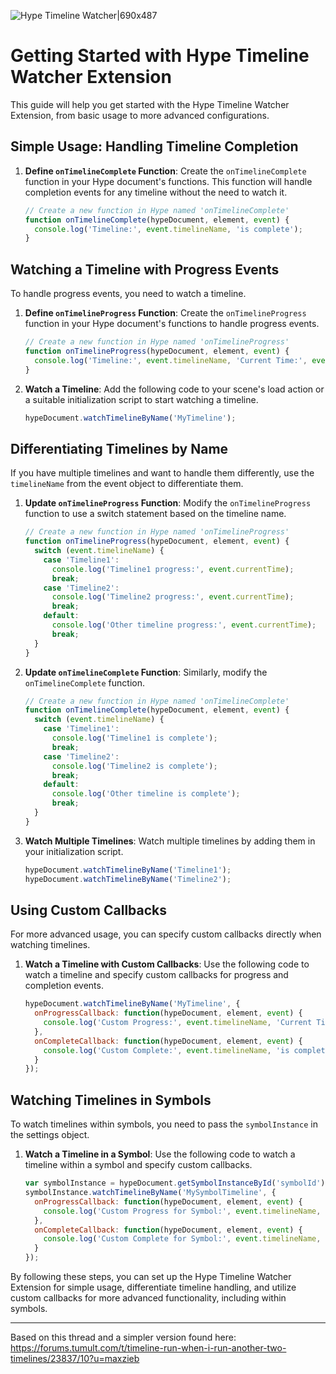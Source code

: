 ![Hype Timeline Watcher|690x487](https://playground.maxziebell.de/Hype/TimelineWatcher/HypeTimelineWatcher.jpg)

# Getting Started with Hype Timeline Watcher Extension

This guide will help you get started with the Hype Timeline Watcher Extension, from basic usage to more advanced configurations.

## Simple Usage: Handling Timeline Completion

1. **Define `onTimelineComplete` Function**:
   Create the `onTimelineComplete` function in your Hype document's functions. This function will handle completion events for any timeline without the need to watch it.

   ```javascript
   // Create a new function in Hype named 'onTimelineComplete'
   function onTimelineComplete(hypeDocument, element, event) {
     console.log('Timeline:', event.timelineName, 'is complete');
   }
   ```

## Watching a Timeline with Progress Events

To handle progress events, you need to watch a timeline.

1. **Define `onTimelineProgress` Function**:
   Create the `onTimelineProgress` function in your Hype document's functions to handle progress events.

   ```javascript
   // Create a new function in Hype named 'onTimelineProgress'
   function onTimelineProgress(hypeDocument, element, event) {
     console.log('Timeline:', event.timelineName, 'Current Time:', event.currentTime);
   }
   ```

2. **Watch a Timeline**:
   Add the following code to your scene's load action or a suitable initialization script to start watching a timeline.

   ```javascript
   hypeDocument.watchTimelineByName('MyTimeline');
   ```

## Differentiating Timelines by Name

If you have multiple timelines and want to handle them differently, use the `timelineName` from the event object to differentiate them.

1. **Update `onTimelineProgress` Function**:
   Modify the `onTimelineProgress` function to use a switch statement based on the timeline name.

   ```javascript
   // Create a new function in Hype named 'onTimelineProgress'
   function onTimelineProgress(hypeDocument, element, event) {
     switch (event.timelineName) {
       case 'Timeline1':
         console.log('Timeline1 progress:', event.currentTime);
         break;
       case 'Timeline2':
         console.log('Timeline2 progress:', event.currentTime);
         break;
       default:
         console.log('Other timeline progress:', event.currentTime);
         break;
     }
   }
   ```

2. **Update `onTimelineComplete` Function**:
   Similarly, modify the `onTimelineComplete` function.

   ```javascript
   // Create a new function in Hype named 'onTimelineComplete'
   function onTimelineComplete(hypeDocument, element, event) {
     switch (event.timelineName) {
       case 'Timeline1':
         console.log('Timeline1 is complete');
         break;
       case 'Timeline2':
         console.log('Timeline2 is complete');
         break;
       default:
         console.log('Other timeline is complete');
         break;
     }
   }
   ```

3. **Watch Multiple Timelines**:
   Watch multiple timelines by adding them in your initialization script.

   ```javascript
   hypeDocument.watchTimelineByName('Timeline1');
   hypeDocument.watchTimelineByName('Timeline2');
   ```

## Using Custom Callbacks

For more advanced usage, you can specify custom callbacks directly when watching timelines.

1. **Watch a Timeline with Custom Callbacks**:
   Use the following code to watch a timeline and specify custom callbacks for progress and completion events.

   ```javascript
   hypeDocument.watchTimelineByName('MyTimeline', {
     onProgressCallback: function(hypeDocument, element, event) {
       console.log('Custom Progress:', event.timelineName, 'Current Time:', event.currentTime);
     },
     onCompleteCallback: function(hypeDocument, element, event) {
       console.log('Custom Complete:', event.timelineName, 'is complete');
     }
   });
   ```

## Watching Timelines in Symbols

To watch timelines within symbols, you need to pass the `symbolInstance` in the settings object.

1. **Watch a Timeline in a Symbol**:
   Use the following code to watch a timeline within a symbol and specify custom callbacks.

   ```javascript
   var symbolInstance = hypeDocument.getSymbolInstanceById('symbolId');
   symbolInstance.watchTimelineByName('MySymbolTimeline', {
     onProgressCallback: function(hypeDocument, element, event) {
       console.log('Custom Progress for Symbol:', event.timelineName, 'Current Time:', event.currentTime);
     },
     onCompleteCallback: function(hypeDocument, element, event) {
       console.log('Custom Complete for Symbol:', event.timelineName, 'is complete');
     }
   });
   ```

By following these steps, you can set up the Hype Timeline Watcher Extension for simple usage, differentiate timeline handling, and utilize custom callbacks for more advanced functionality, including within symbols.

---

Based on this thread and a simpler version found here:
https://forums.tumult.com/t/timeline-run-when-i-run-another-two-timelines/23837/10?u=maxzieb
